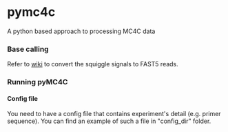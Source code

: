 # pymc4c
A python based approach to processing MC4C data

### Base calling
Refer to [wiki](https://github.com/UMCUGenetics/pymc4c/wiki/Converting-raw-signals-(i.e.-Squiggle)-to-FAST5) to convert the squiggle signals to FAST5 reads.


### Running pyMC4C

#### Config file
You need to have a config file that contains experiment's detail (e.g. primer sequence). You can find an example of such a file in "config_dir" folder.

